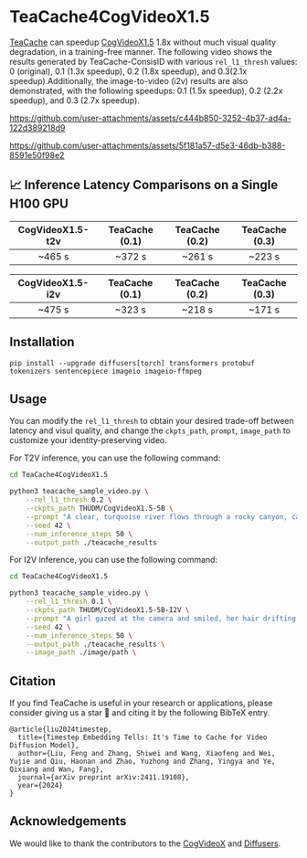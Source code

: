 <!-- ## **TeaCache4CogVideoX1.5** -->
# TeaCache4CogVideoX1.5

[TeaCache](https://github.com/LiewFeng/TeaCache) can speedup [CogVideoX1.5](https://github.com/THUDM/CogVideo) 1.8x without much visual quality degradation, in a training-free manner. The following video shows the results generated by TeaCache-ConsisID with various `rel_l1_thresh` values: 0 (original), 0.1 (1.3x speedup), 0.2 (1.8x speedup), and 0.3(2.1x speedup).Additionally, the image-to-video (i2v) results are also demonstrated, with the following speedups: 0.1 (1.5x speedup), 0.2 (2.2x speedup), and 0.3 (2.7x speedup).

https://github.com/user-attachments/assets/c444b850-3252-4b37-ad4a-122d389218d9

https://github.com/user-attachments/assets/5f181a57-d5e3-46db-b388-8591e50f98e2

## 📈 Inference Latency Comparisons on a Single H100 GPU

| CogVideoX1.5-t2v | TeaCache (0.1) | TeaCache (0.2) | TeaCache (0.3) |
| :--------------: | :------------: | :------------: | :------------: |
|      ~465 s      |     ~372 s     |     ~261 s     |     ~223 s     |

| CogVideoX1.5-i2v | TeaCache (0.1) | TeaCache (0.2) | TeaCache (0.3) |
| :--------------: | :------------: | :------------: | :------------: |
|      ~475 s      |     ~323 s     |     ~218 s     |     ~171 s     |

## Installation

```shell
pip install --upgrade diffusers[torch] transformers protobuf tokenizers sentencepiece imageio imageio-ffmpeg
```

## Usage

You can modify the `rel_l1_thresh` to obtain your desired trade-off between latency and visul quality, and change the `ckpts_path`, `prompt`, `image_path` to customize your identity-preserving video.

For T2V inference, you can use the following command:

```bash
cd TeaCache4CogVideoX1.5

python3 teacache_sample_video.py \
    --rel_l1_thresh 0.2 \
    --ckpts_path THUDM/CogVideoX1.5-5B \
    --prompt "A clear, turquoise river flows through a rocky canyon, cascading over a small waterfall and forming a pool of water at the bottom. The river is the main focus of the scene, with its clear water reflecting the surrounding trees and rocks. The canyon walls are steep and rocky, with some vegetation growing on them. The trees are mostly pine trees, with their green needles contrasting with the brown and gray rocks. The overall tone of the scene is one of peace and tranquility." \
    --seed 42 \
    --num_inference_steps 50 \
    --output_path ./teacache_results
```

For I2V inference, you can use the following command:

```bash
cd TeaCache4CogVideoX1.5

python3 teacache_sample_video.py \
    --rel_l1_thresh 0.1 \
    --ckpts_path THUDM/CogVideoX1.5-5B-I2V \
    --prompt "A girl gazed at the camera and smiled, her hair drifting in the wind." \
    --seed 42 \
    --num_inference_steps 50 \
    --output_path ./teacache_results \
    --image_path ./image/path \
```

## Citation

If you find TeaCache is useful in your research or applications, please consider giving us a star 🌟 and citing it by the following BibTeX entry.

```
@article{liu2024timestep,
  title={Timestep Embedding Tells: It's Time to Cache for Video Diffusion Model},
  author={Liu, Feng and Zhang, Shiwei and Wang, Xiaofeng and Wei, Yujie and Qiu, Haonan and Zhao, Yuzhong and Zhang, Yingya and Ye, Qixiang and Wan, Fang},
  journal={arXiv preprint arXiv:2411.19108},
  year={2024}
}
```


## Acknowledgements

We would like to thank the contributors to the [CogVideoX](https://github.com/THUDM/CogVideo) and [Diffusers](https://github.com/huggingface/diffusers).
